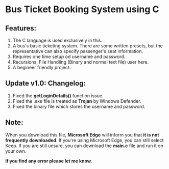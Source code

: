 # Bus Ticket Booking System using C
## Features: 
1. The C language is used exclusively in this.
2. A bus's basic ticketing system. There are some written presets, but the representative can also specify passenger's seat information.
3. Requires one time setup od username and password.
4. Recursions, File Handling (Binary and normal text file) user here.
5. A begineer friendly project.

## Update v1.0: Changelog: 
1. Fixed the **getLoginDetails()** function issue.
2. Fixed the .exe file is treated as **Trojan** by Windows Defender.
3. Fixed the binary file which stores the username and password. 

## Note: 
When you download this file, **Microsoft Edge** will inform you that **it is not frequently downloaded**. If you're using Microsoft Edge, you can still select Keep.
If you are still unsure, you can download the **main.c** file and run it on your own.

**If you find any error please let me know.**
